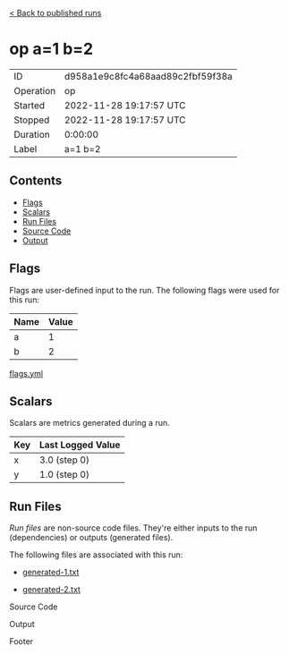 [< Back to published runs](../README.md)


# op a=1 b=2



|           |                     |
|-----------|---------------------|
| ID        | d958a1e9c8fc4a68aad89c2fbf59f38a        |
| Operation | op |
| Started   | 2022-11-28 19:17:57 UTC   |
| Stopped   | 2022-11-28 19:17:57 UTC   |
| Duration  | 0:00:00      |
| Label     | a=1 b=2     |


## Contents

- [Flags](#flags)
- [Scalars](#scalars)
- [Run Files](#run-files)
- [Source Code](#source-code)
- [Output](#output)


## Flags

Flags are user-defined input to the run. The following flags were used
for this run:

| Name | Value |
| ---- | ----- |
| a | 1 |
| b | 2 |

[flags.yml](flags.yml)



## Scalars

Scalars are metrics generated during a run.

| Key | Last Logged Value |
|-----|-------------------|
 | x | 3.0 (step 0) |
 | y | 1.0 (step 0) |




## Run Files

*Run files* are non-source code files. They're either inputs to the
run (dependencies) or outputs (generated files).

The following files are associated with this run:


 - [generated-1.txt](generated-1.txt)

 - [generated-2.txt](generated-2.txt)




Source Code


Output


Footer

